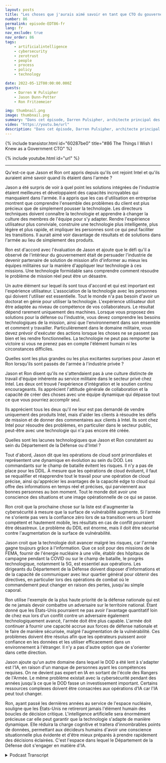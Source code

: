 ```yaml
---
layout: posts
title: "Les choses que j'aurais aimé savoir en tant que CTO du gouvernement."
number: 86
permalink: episode-EDT86-fr
lang: fr
nav_exclude: true
nav_order: 86
tags:
    - artificialintelligence
    - cybersecurity
    - zerotrust
    - people
    - process
    - policy
    - technology

date: 2022-05-12T00:00:00.000Z
guests:
    - Darren W Pulsipher
    - Jason Dunn-Potter
    - Ron Fritzemeier

img: thumbnail.png
image: thumbnail.png
summary: "Dans cet épisode, Darren Pulsipher, architecte principal des solutions, secteur public, chez Intel, accueille les invités spéciaux Jason Dunn-Potter, ancien officier en chef des mandats d'officier, US Army, et Ron Fritzemeier, ancien contre-amiral, US Navy. Les deux occupent désormais depuis cinq mois des postes d'architectes de solutions et de spécialistes de mission au sein de l'équipe du département de la défense d'Intel."
video: "https://youtu.be/url"
description: "Dans cet épisode, Darren Pulsipher, architecte principal des solutions, secteur public, chez Intel, accueille les invités spéciaux Jason Dunn-Potter, ancien officier en chef des mandats d'officier, US Army, et Ron Fritzemeier, ancien contre-amiral, US Navy. Les deux occupent désormais depuis cinq mois des postes d'architectes de solutions et de spécialistes de mission au sein de l'équipe du département de la défense d'Intel."
---
```


<div>
{% include transistor.html id="60287be0" title="#86 The Things I Wish I Knew as a Government CTO" %}

{% include youtube.html id="url" %}
</div>

---

Qu'est-ce que Jason et Ron ont appris depuis qu'ils ont rejoint Intel et qu'ils auraient aimé savoir quand ils étaient dans l'armée ?

Jason a été surpris de voir à quel point les solutions intégrées de l'industrie étaient meilleures et développaient des capacités incroyables qui manquaient dans l'armée. Il a appris que les cas d'utilisation en entreprise montrent que comprendre l'ensemble des problèmes du client est plus précieux que de simplement pousser la technologie. Les directeurs techniques doivent connaître la technologie et apprendre à changer la culture des membres de l'équipe pour s'y adapter. Rendre l'expérience utilisateur plus conviviale, construire une technologie plus intelligente, plus légère et plus rapide, et impliquer les personnes sont ce qui peut faciliter les transitions. Il aurait aimé voir davantage de résultats et de solutions dans l'armée au lieu de simplement des produits.

Ron est d'accord avec l'évaluation de Jason et ajoute que le défi qu'il a observé de l'intérieur du gouvernement était de persuader l'industrie de devenir partenaire de solution de mission afin d'informer au mieux les équipes militaires sur la manière d'appliquer leur technologie à ces missions. Une technologie formidable sans comprendre comment résoudre le problème de mission réel peut être un désastre.

Un autre élément sur lequel ils sont tous d'accord et qui est important est l'expérience utilisateur. L'association de la technologie avec les personnes qui doivent l'utiliser est essentielle. Tout le monde n'a pas besoin d'avoir un doctorat en génie pour utiliser la technologie. L'expérience utilisateur doit être adaptée au niveau de compétence de vos collaborateurs. Le résultat dépend rarement uniquement des machines. Lorsque vous proposez des solutions pour la défense ou l'industrie, vous devez comprendre les besoins technologiques de la mission, ainsi que l'environnement dans son ensemble et comment y travailler. Particulièrement dans le domaine militaire, vous devez prévoir d'exécuter des actions lorsque les choses ne se passent pas bien et les rendre fonctionnelles. La technologie ne peut pas remporter la victoire si vous ne prenez pas en compte l'élément humain ni les circonstances difficiles.

Quelles sont les plus grandes ou les plus excitantes surprises pour Jason et Ron lorsqu'ils sont passés de l'armée à l'industrie privée ?

Jason et Ron disent qu'ils ne s'attendaient pas à une culture distincte de travail d'équipe inhérente au service militaire dans le secteur privé chez Intel. Les deux ont trouvé l'expérience d'intégration et le soutien continu encourageants. Ils apprécient l'attitude générale de collaboration et la capacité de créer des choses avec une équipe dynamique qui dépasse tout ce que vous pourriez accomplir seul.

Ils apprécient tous les deux qu'il ne leur est pas demandé de vendre uniquement des produits Intel, mais d'aider les clients à résoudre les défis de mission et de donner des commentaires aux clients à Intel. Ils sont chez Intel pour résoudre des problèmes, en particulier dans le secteur public, peut-être avec une technologie qui n'a pas encore été créée.

Quelles sont les lacunes technologiques que Jason et Ron constatent au sein du Département de la Défense ou d'Intel ?

Tout d'abord, Jason dit que les opérations de cloud sont primordiales et représentent une dynamique en évolution au sein du DOD. Les commandants sur le champ de bataille évitent les risques. Il n'y a pas de place pour les DDIL. À mesure que les opérations de cloud évoluent, il faut se requalifier et réapprendre tout le travail pour une opération de cloud précise, ainsi qu'apprécier les avantages de la capacité edge to cloud qui offre des informations en temps réel et précises, qui parviennent aux bonnes personnes au bon moment. Tout le monde doit avoir une conscience des situations et une image opérationnelle de ce qui se passe.

Ron croit que la prochaine chose sur la liste est d'augmenter la cybersécurité à mesure que la surface de vulnérabilité augmente. Si l'armée ne s'oriente pas vers la confiance zéro lors de sa transition vers un bord compétent et hautement mobile, les résultats en cas de conflit pourraient être désastreux. Le problème du DDIL est énorme, mais il doit être sécurisé contre l'augmentation de la surface de vulnérabilité.

Jason croit que la technologie doit avancer malgré les risques, car l'armée gagne toujours grâce à l'information. Que ce soit pour des missions de la FEMA, fournir de l'énergie nucléaire à une ville, établir des hôpitaux de campagne pendant la COVID ou sur le champ de bataille, le progrès technologique, notamment la 5G, est essentiel aux opérations. Les dirigeants du Département de la Défense doivent disposer d'informations et de la capacité de communiquer avec leur quartier général pour obtenir des directives, en particulier lors des opérations de combat où le commandement peut changer en raison des pertes, jusqu'au simple caporal.

Ron utilise l'exemple de la plus haute priorité de la défense nationale qui est de ne jamais devoir combattre un adversaire sur le territoire national. Étant donné que les États-Unis pourraient ne pas avoir l'avantage quantitatif loin de chez eux lors d'un conflit contre un adversaire également technologiquement avancé, l'armée doit être plus capable. L'armée doit continuer à fournir une capacité accrue aux forces de défense nationale et le faire de manière sécurisée, malgré l'augmentation de la vulnérabilité. Ces problèmes doivent être résolus afin que les opérateurs puissent avoir confiance en les données et les utiliser efficacement dans un environnement à l'étranger. Il n'y a pas d'autre option que de s'orienter dans cette direction.

Jason ajoute qu'un autre domaine dans lequel le DOD a été lent à s'adapter est l'IA, en raison d'un manque de personnes ayant les compétences requises. On ne devient pas expert en IA en sortant de l'école des Rangers de l'Armée. Le même problème existait avec la cybersécurité pendant des années jusqu'à ce que le DOD fasse un investissement important. Certains ressources complexes doivent être consacrées aux opérations d'IA car l'IA peut tout changer.

Ron, ayant passé les dernières années au service de l'espace nucléaire, souligne que les États-Unis ne retireront jamais l'élément humain des boucles de décision critique. L'intelligence artificielle sera énormément précieuse car elle peut garantir que la technologie s'adapte de manière dynamique. Elle réduira la charge cognitive et traitera d'innombrables points de données, permettant aux décideurs humains d'avoir une conscience situationnelle plus évidente et d'être mieux préparés à prendre rapidement des décisions éclairées. C'est l'espace dans lequel le Département de la Défense doit s'engager en matière d'IA.



<details>
<summary> Podcast Transcript </summary>

<p></p>

</details>
